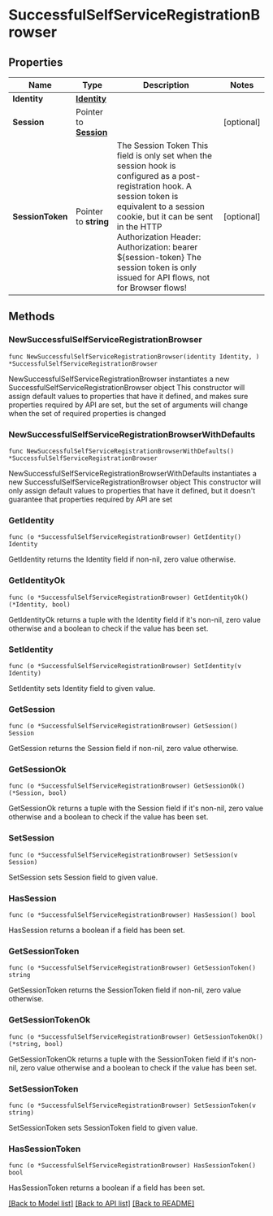 # SuccessfulSelfServiceRegistrationBrowser

## Properties

Name | Type | Description | Notes
------------ | ------------- | ------------- | -------------
**Identity** | [**Identity**](Identity.md) |  | 
**Session** | Pointer to [**Session**](Session.md) |  | [optional] 
**SessionToken** | Pointer to **string** | The Session Token  This field is only set when the session hook is configured as a post-registration hook.  A session token is equivalent to a session cookie, but it can be sent in the HTTP Authorization Header:  Authorization: bearer ${session-token}  The session token is only issued for API flows, not for Browser flows! | [optional] 

## Methods

### NewSuccessfulSelfServiceRegistrationBrowser

`func NewSuccessfulSelfServiceRegistrationBrowser(identity Identity, ) *SuccessfulSelfServiceRegistrationBrowser`

NewSuccessfulSelfServiceRegistrationBrowser instantiates a new SuccessfulSelfServiceRegistrationBrowser object
This constructor will assign default values to properties that have it defined,
and makes sure properties required by API are set, but the set of arguments
will change when the set of required properties is changed

### NewSuccessfulSelfServiceRegistrationBrowserWithDefaults

`func NewSuccessfulSelfServiceRegistrationBrowserWithDefaults() *SuccessfulSelfServiceRegistrationBrowser`

NewSuccessfulSelfServiceRegistrationBrowserWithDefaults instantiates a new SuccessfulSelfServiceRegistrationBrowser object
This constructor will only assign default values to properties that have it defined,
but it doesn't guarantee that properties required by API are set

### GetIdentity

`func (o *SuccessfulSelfServiceRegistrationBrowser) GetIdentity() Identity`

GetIdentity returns the Identity field if non-nil, zero value otherwise.

### GetIdentityOk

`func (o *SuccessfulSelfServiceRegistrationBrowser) GetIdentityOk() (*Identity, bool)`

GetIdentityOk returns a tuple with the Identity field if it's non-nil, zero value otherwise
and a boolean to check if the value has been set.

### SetIdentity

`func (o *SuccessfulSelfServiceRegistrationBrowser) SetIdentity(v Identity)`

SetIdentity sets Identity field to given value.


### GetSession

`func (o *SuccessfulSelfServiceRegistrationBrowser) GetSession() Session`

GetSession returns the Session field if non-nil, zero value otherwise.

### GetSessionOk

`func (o *SuccessfulSelfServiceRegistrationBrowser) GetSessionOk() (*Session, bool)`

GetSessionOk returns a tuple with the Session field if it's non-nil, zero value otherwise
and a boolean to check if the value has been set.

### SetSession

`func (o *SuccessfulSelfServiceRegistrationBrowser) SetSession(v Session)`

SetSession sets Session field to given value.

### HasSession

`func (o *SuccessfulSelfServiceRegistrationBrowser) HasSession() bool`

HasSession returns a boolean if a field has been set.

### GetSessionToken

`func (o *SuccessfulSelfServiceRegistrationBrowser) GetSessionToken() string`

GetSessionToken returns the SessionToken field if non-nil, zero value otherwise.

### GetSessionTokenOk

`func (o *SuccessfulSelfServiceRegistrationBrowser) GetSessionTokenOk() (*string, bool)`

GetSessionTokenOk returns a tuple with the SessionToken field if it's non-nil, zero value otherwise
and a boolean to check if the value has been set.

### SetSessionToken

`func (o *SuccessfulSelfServiceRegistrationBrowser) SetSessionToken(v string)`

SetSessionToken sets SessionToken field to given value.

### HasSessionToken

`func (o *SuccessfulSelfServiceRegistrationBrowser) HasSessionToken() bool`

HasSessionToken returns a boolean if a field has been set.


[[Back to Model list]](../README.md#documentation-for-models) [[Back to API list]](../README.md#documentation-for-api-endpoints) [[Back to README]](../README.md)


